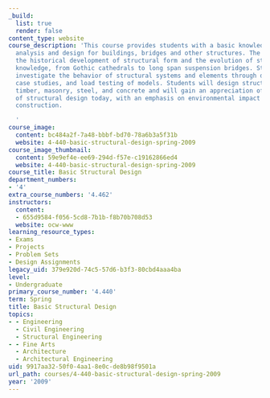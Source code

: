 ```yaml
---
_build:
  list: true
  render: false
content_type: website
course_description: 'This course provides students with a basic knowledge of structural
  analysis and design for buildings, bridges and other structures. The course emphasizes
  the historical development of structural form and the evolution of structural design
  knowledge, from Gothic cathedrals to long span suspension bridges. Students will
  investigate the behavior of structural systems and elements through design exercises,
  case studies, and load testing of models. Students will design structures using
  timber, masonry, steel, and concrete and will gain an appreciation of the importance
  of structural design today, with an emphasis on environmental impact of large scale
  construction.

  '
course_image:
  content: bc484a2f-7a48-bbbf-bd70-78a6b3a5f31b
  website: 4-440-basic-structural-design-spring-2009
course_image_thumbnail:
  content: 59e9ef4e-ee69-294d-f57e-c19162866ed4
  website: 4-440-basic-structural-design-spring-2009
course_title: Basic Structural Design
department_numbers:
- '4'
extra_course_numbers: '4.462'
instructors:
  content:
  - 655d9584-f056-5cd8-7b1b-f8b70b708d53
  website: ocw-www
learning_resource_types:
- Exams
- Projects
- Problem Sets
- Design Assignments
legacy_uid: 379e920d-74c5-57d6-b3f3-80cbd4aaa4ba
level:
- Undergraduate
primary_course_number: '4.440'
term: Spring
title: Basic Structural Design
topics:
- - Engineering
  - Civil Engineering
  - Structural Engineering
- - Fine Arts
  - Architecture
  - Architectural Engineering
uid: 9917aa32-50f0-4aa1-8e0c-de8b98f9501a
url_path: courses/4-440-basic-structural-design-spring-2009
year: '2009'
---
```

